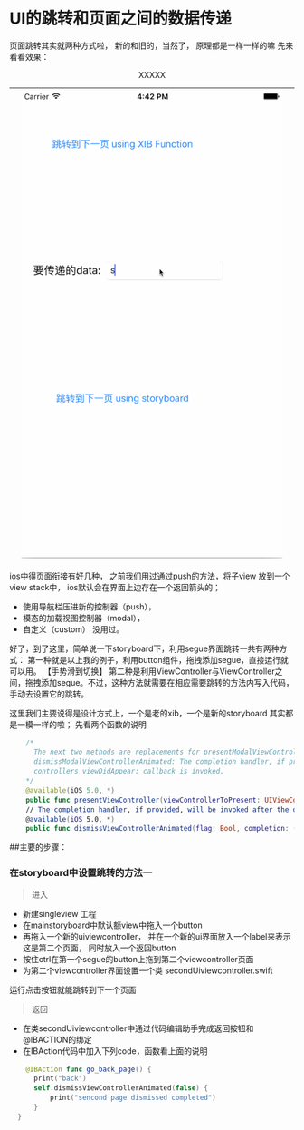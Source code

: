 # UI的跳转和页面之间的数据传递



页面跳转其实就两种方式啦， 新的和旧的，当然了， 原理都是一样一样的嘛
先来看看效果：

  <div align = "center">XXXXX</div>
  
|     | ![](页面跳转和数据传递.gif) |      |
| -- | -- | -- |

ios中得页面衔接有好几种， 之前我们用过通过push的方法，将子view 放到一个view stack中， ios默认会在界面上边存在一个返回箭头的；
- 使用导航栏压进新的控制器（push），
- 模态的加载视图控制器（modal），
- 自定义（custom） 没用过。

好了，到了这里，简单说一下storyboard下，利用segue界面跳转一共有两种方式：
第一种就是以上我的例子，利用button组件，拖拽添加segue，直接运行就可以用。 【手势滑到切换】
第二种是利用ViewController与ViewController之间，拖拽添加segue。不过，这种方法就需要在相应需要跳转的方法内写入代码，手动去设置它的跳转。


这里我们主要说得是设计方式上，一个是老的xib，一个是新的storyboard 其实都是一模一样的啦；
先看两个函数的说明
```swift
    /*
      The next two methods are replacements for presentModalViewController:animated and
      dismissModalViewControllerAnimated: The completion handler, if provided, will be invoked after the presented
      controllers viewDidAppear: callback is invoked.
    */
    @available(iOS 5.0, *)
    public func presentViewController(viewControllerToPresent: UIViewController, animated flag: Bool, completion: (() -> Void)?)
    // The completion handler, if provided, will be invoked after the dismissed controller's viewDidDisappear: callback is invoked.
    @available(iOS 5.0, *)
    public func dismissViewControllerAnimated(flag: Bool, completion: (() -> Void)?)
```
##主要的步骤：

### 在storyboard中设置跳转的方法一
> 进入

 - 新建singleview 工程
 - 在mainstoryboard中默认额view中拖入一个button
 - 再拖入一个新的uiviewcontroller， 并在一个新的ui界面放入一个label来表示这是第二个页面， 同时放入一个返回button
 - 按住ctrl在第一个segue的button上拖到第二个viewcontroller页面
 - 为第二个viewcontroller界面设置一个类 secondUiviewcontroller.swift

运行点击按钮就能跳转到下一个页面
> 返回
  - 在类secondUiviewcontroller中通过代码编辑助手完成返回按钮和@IBACTION的绑定
  - 在IBAction代码中加入下列code，函数看上面的说明
  ```swift
      @IBAction func go_back_page() {
        print("back")
        self.dismissViewControllerAnimated(false) { 
            print("sencond page dismissed completed")
        }
    }
  ```